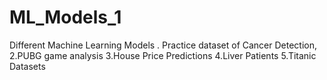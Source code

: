 # ML_Models_1
Different Machine Learning Models .
Practice dataset of Cancer Detection, 
2.PUBG game analysis
3.House Price Predictions
4.Liver Patients 
5.Titanic Datasets
